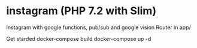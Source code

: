 # instagram (PHP 7.2 with Slim)
Instagram with google functions, pub/sub and google vision
Router in app/

Get starded
docker-compose build
docker-compose up -d
